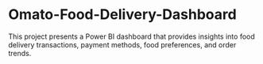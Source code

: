 # Omato-Food-Delivery-Dashboard
This project presents a Power BI dashboard that provides insights into food delivery transactions, payment methods, food preferences, and order trends.
